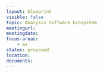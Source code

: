 ```yaml
---
layout: blueprint
visible: false
topic: Analysis Software Ecosystem
meetingurl:
meetingdate:
focus-areas:
    - as
status: proposed
location:
documents:
---
```

